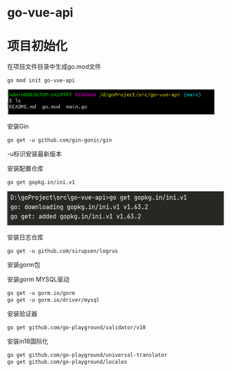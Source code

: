 # go-vue-api

# 项目初始化

在项目文件目录中生成go.mod文件

```
go mod init go-vue-api
```

![image-20211013153902210](README.assets/image-20211013153902210.png)

安装Gin

```
go get -u github.com/gin-gonic/gin
```

-u标识安装最新版本



安装配置仓库

```
go get gopkg.in/ini.v1
```

![image-20211013160852709](README.assets/image-20211013160852709.png)

安装日志仓库

```
go get -u github.com/sirupsen/logrus
```



安装gorm包

安装gorm MYSQL驱动

```
go get -u gorm.io/gorm
go get -u gorm.io/driver/mysql
```

安装验证器

```
go get github.com/go-playground/validator/v10
```

安装in18国际化

```
go get github.com/go-playground/universal-translator
go get github.com/go-playground/locales
```

